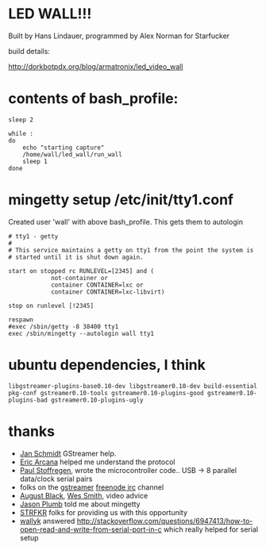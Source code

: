LED WALL!!!
========

Built by Hans Lindauer, programmed by Alex Norman for Starfucker

build details:

http://dorkbotpdx.org/blog/armatronix/led_video_wall

contents of bash_profile:
========

    sleep 2
    
    while :
    do
    	echo "starting capture"
        /home/wall/led_wall/run_wall
    	sleep 1
    done

mingetty setup /etc/init/tty1.conf
====

Created user 'wall' with above bash_profile.
This gets them to autologin

    # tty1 - getty
    #
    # This service maintains a getty on tty1 from the point the system is
    # started until it is shut down again.
    
    start on stopped rc RUNLEVEL=[2345] and (
                not-container or
                container CONTAINER=lxc or
                container CONTAINER=lxc-libvirt)
    
    stop on runlevel [!2345]
    
    respawn
    #exec /sbin/getty -8 38400 tty1
    exec /sbin/mingetty --autologin wall tty1

ubuntu dependencies, I think
=====
    libgstreamer-plugins-base0.10-dev libgstreamer0.10-dev build-essential pkg-conf gstreamer0.10-tools gstreamer0.10-plugins-good gstreamer0.10-plugins-bad gstreamer0.10-plugins-ugly

thanks
====

* [Jan Schmidt](https://github.com/thaytan) GStreamer help.
* [Eric Arcana](http://riderx.info/post/The-LPD8806-protocol-for-Adafruit-RGB-LED-Strips.aspx) helped me understand the protocol
* [Paul Stoffregen](https://www.pjrc.com/), wrote the microcontroller code.. USB -> 8 parallel data/clock serial pairs
* folks on the [gstreamer](http://freenode.net/) [freenode irc](http://freenode.net/) channel
* [August Black](http://aug.ment.org/), [Wes Smith](http://moniker.name/worldmaking/), video advice
* [Jason Plumb](http://noisybox.net/) told me about mingetty
* [STRFKR](http://www.polyvinylrecords.com/artists/index.php?id=824) folks for providing us with this opportunity
* [wallyk](http://stackoverflow.com/users/198536/wallyk) answered http://stackoverflow.com/questions/6947413/how-to-open-read-and-write-from-serial-port-in-c which really helped for serial setup
